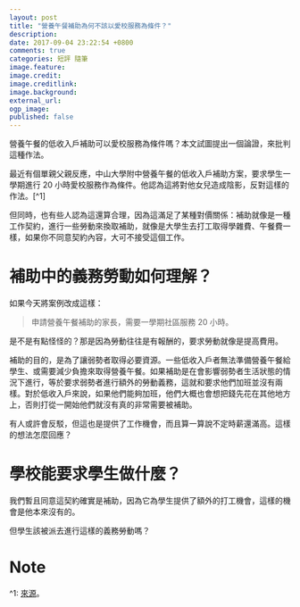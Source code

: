 ```yaml
---
layout: post
title: "營養午餐補助為何不該以愛校服務為條件？"
description: 
date: 2017-09-04 23:22:54 +0800
comments: true
categories: 短評 隨筆
image.feature: 
image.credit: 
image.creditlink: 
image.background: 
external_url: 
ogp_image: 
published: false
---
```


營養午餐的低收入戶補助可以愛校服務為條件嗎？本文試圖提出一個論證，來批判這種作法。

<!--more-->

最近有個單親父親反應，中山大學附中營養午餐的低收入戶補助方案，要求學生一學期進行 20 小時愛校服務作為條件。他認為這將對他女兒造成陰影，反對這樣的作法。[^1]
 
 但同時，也有些人認為這還算合理，因為這滿足了某種對價關係：補助就像是一種工作契約，進行一些勞動來換取補助，就像是大學生去打工取得學雜費、午餐費一樣，如果你不同意契約內容，大可不接受這個工作。
 
# 補助中的義務勞動如何理解？

如果今天將案例改成這樣：

> 申請營養午餐補助的家長，需要一學期社區服務 20 小時。

是不是有點怪怪的？那是因為勞動往往是有報酬的，要求勞動就像是提高費用。

補助的目的，是為了讓弱勢者取得必要資源。一些低收入戶者無法準備營養午餐給學生、或需要減少負擔來取得營養午餐。如果補助是在會影響弱勢者生活狀態的情況下進行，等於要求弱勢者進行額外的勞動義務，這就和要求他們加班並沒有兩樣。對於低收入戶來說，如果他們能夠加班，他們大概也會想把錢先花在其他地方上，否則打從一開始他們就沒有真的非常需要被補助。

有人或許會反駁，但這也是提供了工作機會，而且算一算說不定時薪還滿高。這樣的想法怎麼回應？

# 學校能要求學生做什麼？

我們暫且同意這契約確實是補助，因為它為學生提供了額外的打工機會，這樣的機會是他本來沒有的。

但學生該被派去進行這樣的義務勞動嗎？

# Note

^1: [來源](https://www.facebook.com/permalink.php?story_fbid=534659683551188&id=162608724089621)。